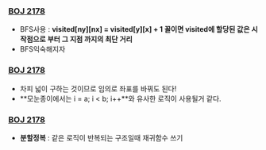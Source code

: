### <a href="http://boj.kr/a538e96669ff493783515183aa7af1f2" target="_blank"> BOJ 2178</a>
- BFS사용 : **visited[ny][nx] = visited[y][x] + 1 꼴이면 visited에 할당된 값은 시작점으로 부터 그 지점 까지의 최단 거리**
- BFS익숙해지자

### <a href="http://boj.kr/a538e96669ff493783515183aa7af1f2" target="_blank"> BOJ 2178</a>
- 차피 넓이 구하는 것이므로 임의로 좌표를 바꿔도 된다!
- **모눈종이에서는 i = a; i < b; i++**와 유사한 로직이 사용될거 같다.

### <a href="http://boj.kr/0ee12d28fe8d40d898d268e4dddbe3d2" target="_blank"> BOJ 2178</a>
- **분할정복** : 같은 로직이 반복되는 구조일때 재귀함수 쓰기
